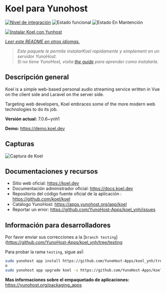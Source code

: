 <!--
Este archivo README esta generado automaticamente<https://github.com/YunoHost/apps/tree/master/tools/readme_generator>
No se debe editar a mano.
-->

# Koel para Yunohost

[![Nivel de integración](https://dash.yunohost.org/integration/koel.svg)](https://ci-apps.yunohost.org/ci/apps/koel/) ![Estado funcional](https://ci-apps.yunohost.org/ci/badges/koel.status.svg) ![Estado En Mantención](https://ci-apps.yunohost.org/ci/badges/koel.maintain.svg)

[![Instalar Koel con Yunhost](https://install-app.yunohost.org/install-with-yunohost.svg)](https://install-app.yunohost.org/?app=koel)

*[Leer este README en otros idiomas.](./ALL_README.md)*

> *Este paquete le permite instalarKoel rapidamente y simplement en un servidor YunoHost.*  
> *Si no tiene YunoHost, visita [the guide](https://yunohost.org/install) para aprender como instalarla.*

## Descripción general

Koel is a simple web-based personal audio streaming service written in Vue on the client side and Laravel on the server side.

Targeting web developers, Koel embraces some of the more modern web technologies to do its job.


**Versión actual:** 7.0.6~ynh1

**Demo:** <https://demo.koel.dev>

## Capturas

![Captura de Koel](./doc/screenshots/showcase.png)

## Documentaciones y recursos

- Sitio web oficial: <https://koel.dev>
- Documentación administrador oficial: <https://docs.koel.dev>
- Repositorio del código fuente oficial de la aplicación : <https://github.com/koel/koel>
- Catálogo YunoHost: <https://apps.yunohost.org/app/koel>
- Reportar un error: <https://github.com/YunoHost-Apps/koel_ynh/issues>

## Información para desarrolladores

Por favor enviar sus correcciones a la [`branch testing`](https://github.com/YunoHost-Apps/koel_ynh/tree/testing

Para probar la rama `testing`, sigue asÍ:

```bash
sudo yunohost app install https://github.com/YunoHost-Apps/koel_ynh/tree/testing --debug
o
sudo yunohost app upgrade koel -u https://github.com/YunoHost-Apps/koel_ynh/tree/testing --debug
```

**Mas informaciones sobre el empaquetado de aplicaciones:** <https://yunohost.org/packaging_apps>

